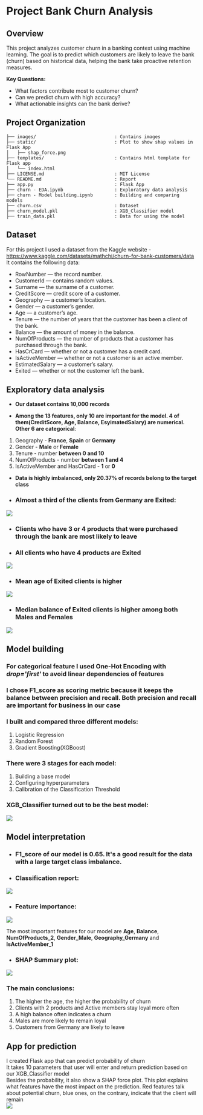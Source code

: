 # Project Bank Churn Analysis

##  Overview
This project analyzes customer churn in a banking context using machine learning. The goal is to predict which customers are likely to leave the bank (churn) based on historical data, helping the bank take proactive retention measures.

**Key Questions:**
- What factors contribute most to customer churn?
- Can we predict churn with high accuracy?
- What actionable insights can the bank derive?

## Project Organization
```
├── images/                             : Contains images
├── static/                             : Plot to show shap values in Flask App 
│   ├── shap_force.png
├── templates/                          : Contains html template for Flask app
│   └── index.html
├── LICENSE.md                          : MIT License
└── README.md                           : Report
├── app.py                              : Flask App
├── churn - EDA.ipynb                   : Exploratory data analysis
├── churn - Model building.ipynb        : Building and comparing models
├── churn.csv                           : Dataset
├── churn_model.pkl                     : XGB_Classifier model
├── train_data.pkl                      : Data for using the model
```

## Dataset

For this project I used a dataset from the Kaggle website - https://www.kaggle.com/datasets/mathchi/churn-for-bank-customers/data  
It contains the following data:
- RowNumber — the record number.
- CustomerId — contains random values.
- Surname — the surname of a customer.
- CreditScore — credit score of a customer.
- Geography — a customer’s location.
- Gender — a customer’s gender.
- Age — a customer’s age.
- Tenure — the number of years that the customer has been a client of the bank.
- Balance — the amount of money in the balance.
- NumOfProducts — the number of products that a customer has purchased through the bank.
- HasCrCard — whether or not a customer has a credit card.
- IsActiveMember — whether or not a customer is an active member.
- EstimatedSalary — a customer’s salary.
- Exited — whether or not the customer left the bank.


## Exploratory data analysis

- **Our dataset contains 10,000 records**

- **Among the 13 features, only 10 are important for the model. 4 of them(CreditScore, Age, Balance, EsyimatedSalary) are numerical. Other 6 are categorical**:
1) Geography - **France**, **Spain** or **Germany**
2) Gender - **Male** or **Female**
3) Tenure - number **between 0 and 10**
4) NumOfProducts - number **between 1 and 4**
5) IsActiveMember and HasCrCard - **1** or **0**

- **Data is highly imbalanced, only 20.37% of records belong to the target class**

- ### Almost a third of the clients from Germany are Exited:
<img src=https://github.com/EgorGulyashchikh/Project_Bank_Churn_Analysis/blob/main/images/Geography.png>

- ### Clients who have 3 or 4 products that were purchased through the bank are most likely to leave
- ### All clients who have 4 products are Exited
<img src=https://github.com/EgorGulyashchikh/Project_Bank_Churn_Analysis/blob/main/images/NumOfProducts.png>


- ### Mean age of Exited clients is higher
<img src=https://github.com/EgorGulyashchikh/Project_Bank_Churn_Analysis/blob/main/images/Age.png>


- ### Median balance of Exited clients is higher among both Males and Females
<img src=https://github.com/EgorGulyashchikh/Project_Bank_Churn_Analysis/blob/main/images/Balance.png>


## Model building

### For categorical feature I used One-Hot Encoding with *drop='first'* to avoid linear dependencies of features

### I chose **F1_score** as scoring metric because it keeps the balance between precision and recall. Both precision and recall are important for business in our case

### I built and compared three different models:
1) Logistic Regression
2) Random Forest
3) Gradient Boosting(XGBoost)

### There were 3 stages for each model:
1) Building a base model
2) Configuring hyperparameters
3) Calibration of the Classification Threshold

### XGB_Classifier turned out to be the best model:
<img src=https://github.com/EgorGulyashchikh/Project_Bank_Churn_Analysis/blob/main/images/F1_score.png>


## Model interpretation

- ### F1_score of our model is **0.65**. It's a good result for the data with a large target class imbalance.

- ### Classification report:
<img src=https://github.com/EgorGulyashchikh/Project_Bank_Churn_Analysis/blob/main/images/Confusion_matrix.png>

- ### Feature importance:
<img src=https://github.com/EgorGulyashchikh/Project_Bank_Churn_Analysis/blob/main/images/Feature_importance.png>

The most important features for our model are **Age**, **Balance**, **NumOfProducts_2**, **Gender_Male**, **Geography_Germany** and **IsActiveMember_1**

- ### SHAP Summary plot:
<img src=https://github.com/EgorGulyashchikh/Project_Bank_Churn_Analysis/blob/main/images/SHAP_summary_plot.png>

### The main conclusions:
1) The higher the age, the higher the probability of churn
2) Clients with 2 products and Active members stay loyal more often
3) A high balance often indicates a churn
4) Males are more likely to remain loyal
5) Customers from Germany are likely to leave


## App for prediction
I created Flask app that can predict probability of churn  
It takes 10 parameters that user will enter and return prediction based on our XGB_Classifier model  
Besides the probability, it also show a SHAP force plot. This plot explains what features have the most impact on the prediction. Red features talk about potential churn, blue ones, on the contrary, indicate that the client will remain  
<img src=https://github.com/EgorGulyashchikh/Project_Bank_Churn_Analysis/blob/main/images/app.png>
